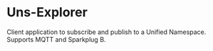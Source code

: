 # Uns-Explorer
Client application to subscribe and publish to a Unified Namespace. Supports MQTT and Sparkplug B.
